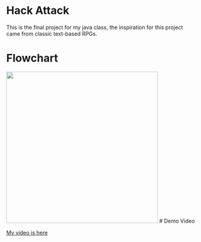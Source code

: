 # Hack Attack
This is the final project for my java class, the inspiration for this project came from classic text-based RPGs.
# Flowchart
<img src="GameFlowchart(1).DRAWIO" height = "400" width ="400">
# Demo Video

<a href ="https://www.youtube.com/watch?v=X0cESsXVzMs">My video is here</a>
